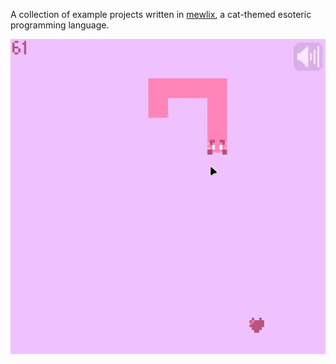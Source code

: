 A collection of example projects written in [mewlix](https://github.com/kbmackenzie/mewlix), a cat-themed esoteric programming language.

![Snake game preview.](./previews/mewlix-snake.webp)
